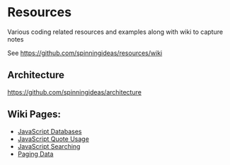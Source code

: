 # Resources

Various coding related resources and examples along with wiki to capture notes 

See https://github.com/spinningideas/resources/wiki

## Architecture

https://github.com/spinningideas/architecture

## Wiki Pages: 

 - [JavaScript Databases](https://github.com/spinningideas/resources/wiki/JavaScript-Databases)
 - [JavaScript Quote Usage](https://github.com/spinningideas/resources/wiki/JavaScript-Quote-Usage)
 - [JavaScript Searching](https://github.com/spinningideas/resources/wiki/JavaScript-Searching)
 - [Paging Data](https://github.com/spinningideas/resources/wiki/Paging-Data)
